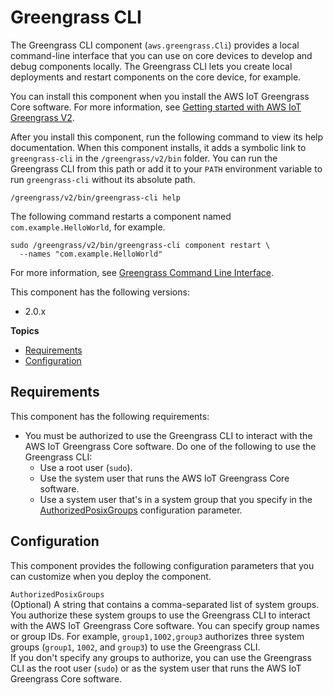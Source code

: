 # Greengrass CLI<a name="greengrass-cli-component"></a>

The Greengrass CLI component \(`aws.greengrass.Cli`\) provides a local command\-line interface that you can use on core devices to develop and debug components locally\. The Greengrass CLI lets you create local deployments and restart components on the core device, for example\.

You can install this component when you install the AWS IoT Greengrass Core software\. For more information, see [Getting started with AWS IoT Greengrass V2](getting-started.md)\.

After you install this component, run the following command to view its help documentation\. When this component installs, it adds a symbolic link to `greengrass-cli` in the `/greengrass/v2/bin` folder\. You can run the Greengrass CLI from this path or add it to your `PATH` environment variable to run `greengrass-cli` without its absolute path\.

```
/greengrass/v2/bin/greengrass-cli help
```

The following command restarts a component named `com.example.HelloWorld`, for example\.

```
sudo /greengrass/v2/bin/greengrass-cli component restart \
  --names "com.example.HelloWorld"
```

For more information, see [Greengrass Command Line Interface](gg-cli.md)\.

This component has the following versions:
+ 2\.0\.x

**Topics**
+ [Requirements](#greengrass-cli-component-requirements)
+ [Configuration](#greengrass-cli-component-configuration)

## Requirements<a name="greengrass-cli-component-requirements"></a>

This component has the following requirements:
+ You must be authorized to use the Greengrass CLI to interact with the AWS IoT Greengrass Core software\. Do one of the following to use the Greengrass CLI:
  + Use a root user \(`sudo`\)\.
  + Use the system user that runs the AWS IoT Greengrass Core software\.
  + Use a system user that's in a system group that you specify in the [AuthorizedPosixGroups](#greengrass-cli-component-configuration-authorizedposixgroups) configuration parameter\.

## Configuration<a name="greengrass-cli-component-configuration"></a>

This component provides the following configuration parameters that you can customize when you deploy the component\.

  `AuthorizedPosixGroups`   
\(Optional\) A string that contains a comma\-separated list of system groups\. You authorize these system groups to use the Greengrass CLI to interact with the AWS IoT Greengrass Core software\. You can specify group names or group IDs\. For example, `group1,1002,group3` authorizes three system groups \(`group1`, `1002`, and `group3`\) to use the Greengrass CLI\.  
If you don't specify any groups to authorize, you can use the Greengrass CLI as the root user \(`sudo`\) or as the system user that runs the AWS IoT Greengrass Core software\.